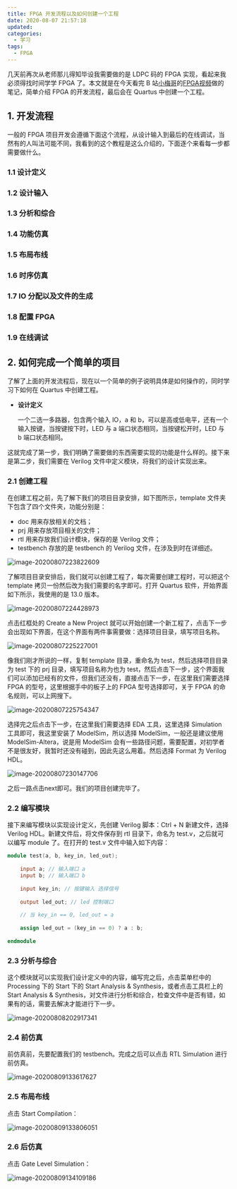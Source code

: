 ```yaml
---
title: FPGA 开发流程以及如何创建一个工程
date: 2020-08-07 21:57:18
updated:
categories:
  - 学习
tags:
  - FPGA
---
```


几天前再次从老师那儿得知毕设我需要做的是 LDPC 码的 FPGA 实现，看起来我必须得找时间学学 FPGA 了。本文就是在今天看完 B 站[小梅哥](https://space.bilibili.com/476579378)的[FPGA视频](https://www.bilibili.com/video/BV1KE411h7AZ)做的笔记，简单介绍 FPGA 的开发流程，最后会在 Quartus 中创建一个工程。

<!-- more -->

## 1. 开发流程

一般的 FPGA 项目开发会遵循下面这个流程，从设计输入到最后的在线调试，当然有的人叫法可能不同，我看到的这个教程是这么介绍的，下面逐个来看每一步都需要做什么。

### 1.1 设计定义

### 1.2 设计输入

### 1.3 分析和综合

### 1.4 功能仿真

### 1.5 布局布线

### 1.6 时序仿真

### 1.7 IO 分配以及文件的生成

### 1.8 配置 FPGA

### 1.9 在线调试

##  2. 如何完成一个简单的项目

了解了上面的开发流程后，现在以一个简单的例子说明具体是如何操作的，同时学习下如何在 Quartus 中创建工程。

+ **设计定义**

  一个二选一多路器，包含两个输入 IO，a 和 b，可以是高或低电平，还有一个输入按键，当按键按下时，LED 与 a 端口状态相同，当按键松开时，LED 与 b 端口状态相同。

这就完成了第一步，我们明确了需要做的东西需要实现的功能是什么样的。接下来是第二步，我们需要在 Verilog 文件中定义模块，将我们的设计实现出来。

### 2.1 创建工程

在创建工程之前，先了解下我们的项目目录安排，如下图所示，template 文件夹下包含了四个文件夹，功能分别是：

+ doc 用来存放相关的文档；
+ prj 用来存放项目相关的文件；
+ rtl 用来存放我们设计模块，保存的是 Verilog 文件；
+ testbench 存放的是 testbench 的 Verilog 文件，在涉及到时在详细述。

![image-20200807223822609](2020-08-07-FPGA-development-process-and-an-project-example/image-20200807223822609.png)

了解项目目录安排后，我们就可以创建工程了，每次需要创建工程时，可以把这个 template 拷贝一份然后改为我们需要的名字即可。打开 Quartus 软件，开始界面如下所示，我使用的是 13.0 版本。

![image-20200807224428973](2020-08-07-FPGA-development-process-and-an-project-example/image-20200807224428973.png)

点击红框处的 Create a New Project 就可以开始创建一个新工程了，点击下一步会出现如下界面，在这个界面有两件事需要做：选择项目目录，填写项目名称。

![image-20200807225227001](2020-08-07-FPGA-development-process-and-an-project-example/image-20200807225227001.png)

像我们刚才所说的一样，复制 template 目录，重命名为 test，然后选择项目目录为 test 下的 prj 目录，填写项目名称为也为 test，然后点击下一步，这个界面我们可以添加已经有的文件，但我们还没有，直接点击下一步，在这里我们需要选择 FPGA 的型号，这里根据手中的板子上的 FPGA 型号选择即可，关于 FPGA 的命名规则，可以上网搜下。

![image-20200807225754347](2020-08-07-FPGA-development-process-and-an-project-example/image-20200807225754347.png)

选择完之后点击下一步，在这里我们需要选择 EDA 工具，这里选择 Simulation 工具即可，我这里安装了 ModelSim，所以选择 ModelSim，一般还是建议使用 ModelSim-Altera，说是用 ModelSim 会有一些路径问题，需要配置，对初学者不是很友好，我暂时还没有碰到，因此先这么用着。然后选择 Format 为 Verilog HDL。

![image-20200807230147706](2020-08-07-FPGA-development-process-and-an-project-example/image-20200807230147706.png)

之后一路点击next即可。我们的项目创建完毕了。

### 2.2 编写模块

接下来编写模块以实现设计定义，先创建 Verilog 脚本：Ctrl + N 新建文件，选择 Verilog HDL。新建文件后，将文件保存到 rtl 目录下，命名为 test.v，之后就可以编写 module 了。在打开的 test.v 文件中输入如下内容：

```verilog
module test(a, b, key_in, led_out);
	
	input a; // 输入端口 a
	input b; // 输入端口 b
	
	input key_in; // 按键输入 选择信号
	
	output led_out; // led 控制端口
	
	// 当 key_in == 0, led_out = a
	
	assign led_out = (key_in == 0) ? a : b;
	
endmodule 
```

### 2.3 分析与综合

这个模块就可以实现我们设计定义中的内容，编写完之后，点击菜单栏中的 Processing 下的 Start 下的 Start Analysis & Synthesis，或者点击工具栏上的 Start Analysis & Synthesis，对文件进行分析和综合，检查文件中是否有错，如果有的话，需要去解决才能进行下一步。

![image-20200808202917341](2020-08-07-FPGA-development-process-and-an-project-example/image-20200808202917341.png)

### 2.4 前仿真

前仿真前，先要配置我们的 testbench。完成之后可以点击 RTL Simulation 进行前仿真。

![image-20200809133617627](2020-08-07-FPGA-development-process-and-an-project-example/image-20200809133617627.png)

### 2.5 布局布线

点击 Start Compilation：

![image-20200809133806051](2020-08-07-FPGA-development-process-and-an-project-example/image-20200809133806051.png)

### 2.6 后仿真

点击 Gate Level Simulation：

![image-20200809134109186](2020-08-07-FPGA-development-process-and-an-project-example/image-20200809134109186.png)